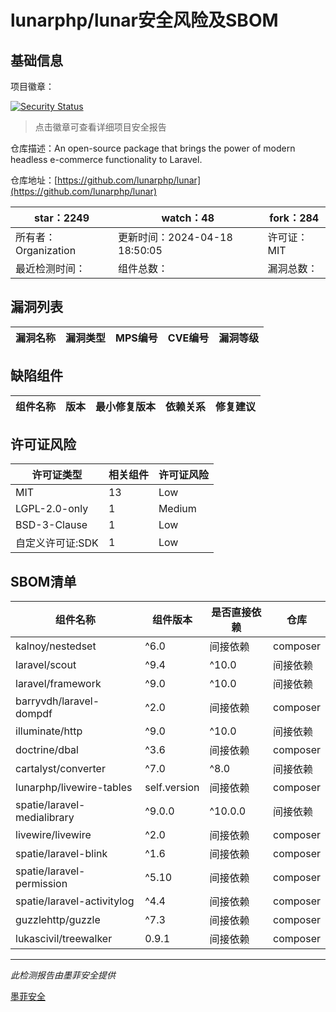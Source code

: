 # lunarphp/lunar安全风险及SBOM

## 基础信息

项目徽章：

[![Security Status](https://www.murphysec.com/platform3/v31/badge/1781034614261723136.svg)](https://www.murphysec.com/console/report/1702387799760175104/1781034614261723136)

> 点击徽章可查看详细项目安全报告

仓库描述：An open-source package that brings the power of modern headless e-commerce functionality to Laravel.

仓库地址：[https://github.com/lunarphp/lunar](https://github.com/lunarphp/lunar)

| star：2249 | watch：48 | fork：284 |
| ----------- | -------------- | ------------ |
| 所有者：Organization | 更新时间：2024-04-18 18:50:05 | 许可证：MIT |
| 最近检测时间： | 组件总数： | 漏洞总数： |




## 漏洞列表

| 漏洞名称 | 漏洞类型 | MPS编号 | CVE编号 | 漏洞等级 |
| ------- | ------ | ------- | ------ | ----- |





## 缺陷组件

| 组件名称 | 版本 | 最小修复版本 | 依赖关系 | 修复建议 |
| -------- | ---- | ------------ | -------- | -------- |





## 许可证风险

| 许可证类型 | 相关组件 | 许可证风险 |
| ---------- | -------- | ---------- |
|MIT|13|Low|
|LGPL-2.0-only|1|Medium|
|BSD-3-Clause|1|Low|
|自定义许可证:SDK|1|Low|




## SBOM清单

| 组件名称 | 组件版本 | 是否直接依赖 | 仓库 |
| -------- | -------- | ------------ | ---- |
|kalnoy/nestedset|^6.0|间接依赖|composer|
|laravel/scout|^9.4|^10.0|间接依赖|composer|
|laravel/framework|^9.0|^10.0|间接依赖|composer|
|barryvdh/laravel-dompdf|^2.0|间接依赖|composer|
|illuminate/http|^9.0|^10.0|间接依赖|composer|
|doctrine/dbal|^3.6|间接依赖|composer|
|cartalyst/converter|^7.0|^8.0|间接依赖|composer|
|lunarphp/livewire-tables|self.version|间接依赖|composer|
|spatie/laravel-medialibrary|^9.0.0|^10.0.0|间接依赖|composer|
|livewire/livewire|^2.0|间接依赖|composer|
|spatie/laravel-blink|^1.6|间接依赖|composer|
|spatie/laravel-permission|^5.10|间接依赖|composer|
|spatie/laravel-activitylog|^4.4|间接依赖|composer|
|guzzlehttp/guzzle|^7.3|间接依赖|composer|
|lukascivil/treewalker|0.9.1|间接依赖|composer|


------

*此检测报告由墨菲安全提供*

[墨菲安全](www.murphysec.com)